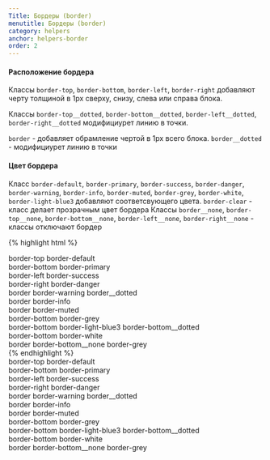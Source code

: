 ```yaml
---
Title: Бордеры (border)
menutitle: Бордеры (border)
category: helpers
anchor: helpers-border
order: 2
---
```


#### Расположение бордера
Классы `border-top`, `border-bottom`, `border-left`, `border-right` добавляют черту  толщиной в 1px сверху, снизу, слева или справа блока. 

Классы `border-top__dotted`, `border-bottom__dotted`, `border-left__dotted`, `border-right__dotted` модифициурет линию в точки. 

`border` - добавляет обрамление чертой в 1px всего блока. `border__dotted` - модифициурет линию в точки

#### Цвет бордера
Класс `border-default`, `border-primary`, `border-success`, `border-danger`, `border-warning`, `border-info`, `border-muted`, `border-grey`, `border-white`, `border-light-blue3` добавляют соответсвующего цвета. 
`border-clear` - класс делает прозрачным цвет бордера
Классы `border__none`, `border-top__none`, `border-bottom__none`, `border-left__none`, `border-right__none` - классы отключают бордер

{% highlight html %}
  <div class="border-top border-default mb-10">border-top border-default</div>
  <div class="border-bottom border-primary mb-10">border-bottom border-primary</div>
  <div class="border-left border-success mb-10">border-left border-success</div>
  <div class="border-right border-danger mb-10">border-right border-danger</div>
  <div class="border border-warning border__dotted mb-10">border border-warning border__dotted</div>
  <div class="border border-info mb-10">border border-info</div>
  <div class="border border-muted mb-10">border border-muted</div>
  <div class="border-bottom border-grey mb-10">border-bottom border-grey</div>
  <div class="border-bottom border-light-blue3 border-bottom__dotted mb-10">border-bottom border-light-blue3 border-bottom__dotted</div>
  <div class="border-bottom border-white mb-10">border-bottom border-white</div>
  <div class="border border-bottom__none border-grey mb-10">border border-bottom__none border-grey</div>
{% endhighlight %}
<div class="bs-docs-example">
  <div class="border-top border-default mb-10">border-top border-default</div>
  <div class="border-bottom border-primary mb-10">border-bottom border-primary</div>
  <div class="border-left border-success mb-10">border-left border-success</div>
  <div class="border-right border-danger mb-10">border-right border-danger</div>
  <div class="border border-warning border__dotted mb-10">border border-warning border__dotted</div>
  <div class="border border-info mb-10">border border-info</div>
  <div class="border border-muted mb-10">border border-muted</div>
  <div class="border-bottom border-grey mb-10">border-bottom border-grey</div>
  <div class="border-bottom border-light-blue3 border-bottom__dotted mb-10">border-bottom border-light-blue3 border-bottom__dotted</div>
  <div class="border-bottom border-white mb-10">border-bottom border-white</div>
  <div class="border border-bottom__none border-grey mb-10">border border-bottom__none border-grey</div>
</div>
